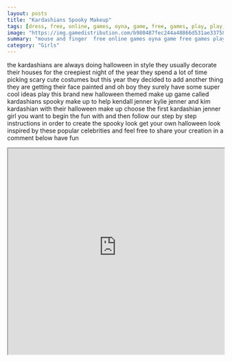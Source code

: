 ```yaml
---
layout: posts
title: "Kardashians Spooky Makeup"
tags: [dress, free, online, games, oyna, game, free, games, play, play, games]
image: "https://img.gamedistribution.com/b980487fec244a48866d531ae33758c7.jpg"
summary: "mouse and finger  free online games oyna game free games play play games"
category: "Girls"
---
```


the kardashians are always doing halloween in style they usually decorate their houses for the creepiest night of the year they spend a lot of time picking scary cute costumes but this year they decided to add another thing they are getting their face painted and oh boy they surely have some super cool ideas play this brand new halloween themed make up game called kardashians spooky make up to help kendall jenner kylie jenner and kim kardashian with their halloween make up choose the first kardashian jenner girl you want to begin the fun with and then follow our step by step instructions in order to create the spooky look get your own halloween look inspired by these popular celebrities and feel free to share your creation in a comment below have fun

<iframe width="100%" height="480px;" src="https://html5.gamedistribution.com/b980487fec244a48866d531ae33758c7/"></iframe>